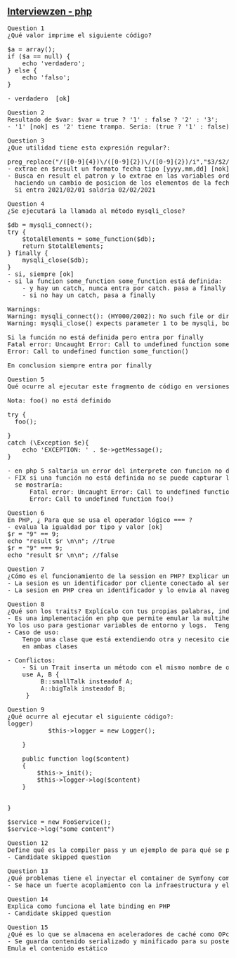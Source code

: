 ## [Interviewzen - php](https://www.interviewzen.com/interview/56fvshF)
<pre style="margin:0; padding: 0;">
Question 1
¿Qué valor imprime el siguiente código?

$a = array();
if ($a == null) { 
    echo 'verdadero';
} else {
    echo 'falso';
}

- verdadero  [ok]

Question 2
Resultado de $var: $var = true ? '1' : false ? '2' : '3';
- '1' [nok] es '2' tiene trampa. Sería: (true ? '1' : false) ? '2' : '3';

Question 3
¿Que utilidad tiene esta expresión regular?:

preg_replace("/([0-9]{4})\/([0-9]{2})\/([0-9]{2})/i","$3/$2/$1",$result);
- extrae en $result un formato fecha tipo [yyyy,mm,dd] [nok]
- Busca en result el patron y lo extrae en las variables ordenadas \$3 \$2 \$1, 1:año, 2:mes, 3:día con estas variables definidas se forma el string de remplazo
  haciendo un cambio de posicion de los elementos de la fecha
  Si entra 2021/02/01 saldría 02/02/2021

Question 4
¿Se ejecutará la llamada al método mysqli_close?

$db = mysqli_connect();
try {
    $totalElements = some_function($db);
    return $totalElements;
} finally {
    mysqli_close($db);
}
- si, siempre [ok]
- si la funcion some_function some_function está definida:
    - y hay un catch, nunca entra por catch. pasa a finally
    - si no hay un catch, pasa a finally

Warnings:
Warning: mysqli_connect(): (HY000/2002): No such file or director
Warning: mysqli_close() expects parameter 1 to be mysqli, bool given in

Si la función no está definida pero entra por finally
Fatal error: Uncaught Error: Call to undefined function some_function()
Error: Call to undefined function some_function()

En conclusion siempre entra por finally

Question 5
Qué ocurre al ejecutar este fragmento de código en versiones de PHP 5.x? ¿Y en PHP 7?

Nota: foo() no está definido

try {
  foo();

} 
catch (\Exception $e){ 
    echo 'EXCEPTION: ' . $e->getMessage();
}

- en php 5 saltaria un error del interprete con funcion no definida y en PHP 7 entraria por la excepcion y se mostraría un mensaje de función no definida [nok]
- FIX si una función no está definida no se puede capturar la excepcion con catch
  se mostraría:
      Fatal error: Uncaught Error: Call to undefined function foo()
      Error: Call to undefined function foo()

Question 6
En PHP, ¿ Para que se usa el operador lógico === ?
- evalua la igualdad por tipo y valor [ok]
$r = "9" == 9;
echo "result $r \n\n"; //true
$r = "9" === 9;
echo "result $r \n\n"; //false

Question 7
¿Cómo es el funcionamiento de la session en PHP? Explicar un poco el funcionamiento.
- La sesion es un identificador por cliente conectado al servidor de modo que sea identificado como único se usa junto con la gestión de cookies [ok]
- La sesion en PHP crea un identificador y lo envia al navegador mediante de cookies de sesion. Este id sirve para recuperar los datos de la sesion existente.

Question 8
¿Qué son los traits? Explícalo con tus propias palabras, indica algún caso de uso en el que estaría bien aplicarlo y posibles contraindicaciones de usar traits.
- Es una implementación en php que permite emular la multiherencia. Los traits puede que sobrescriban métodos ya existentes. Se usa para extender una funcionalidad sin aplicar herencia.
Yo los uso para gestionar variables de entorno y logs.  Tengo un trait con cada funcionalidad y lo agrego en la clase según la necesidad. [nok]
- Caso de uso:
    Tengo una clase que está extendiendo otra y necesito cierta funcionalidad que tengo en otra clase, podría llevar esa funcionalidad a un trait e instanciarla
    en ambas clases 
    
- Conflictos:
    - Si un Trait inserta un método con el mismo nombre de otro trait se produce un error fatal, esto se soluciona con instanceof
    use A, B {
         B::smallTalk insteadof A;
         A::bigTalk insteadof B;
     } 

Question 9
¿Qué ocurre al ejecutar el siguiente código?:
<?php
function sum(int $a, int $b)
{
    return $a + $b;
}

$a = 5;
$b = "4";

echo " $a + $b = " . sum($a, $b);
- en php 7 daría un error en el interprete porque se ha definido un tipo entero en b y se esta pasando un string "4"

Question 10
¿Qué son los estándares PSR?
- son en su mayoría estructuras de arquitectura de software que garantizan una uniformidad de interacción con estas ya que se basan en interfaces.  Esto hace posible cambiar ciertas piezas del código por otras siempre y cuando cumplan el stándar

Question 11
Define un servicio en Symfony llamado foo (utiliza el namespace que quieras para la clase Foo) que tenga como dependencia el servicio de Logger de Symfony, y que no se instancie hasta que no se utilice.
<?php
namespace App\Services;

use Symfony\Logger;

class FooService{
    private $logger;
    
    private function _init(){
        if(!$this->logger)
           $this->logger = new Logger();
           
    }
    
    public function log($content)
    {
        $this->_init();
        $this->logger->log($content)
    }
    
    
}

$service = new FooService();
$service->log("some content")

Question 12
Define qué es la compiler pass y un ejemplo de para qué se puede utilizar.
- Candidate skipped question

Question 13
¿Qué problemas tiene el inyectar el container de Symfony como parámetro a una clase de nuestro dominio?
- Se hace un fuerte acoplamiento con la infraestructura y el dominio no debe interactuar directamente por tipo sino por contrato

Question 14
Explica como funciona el late binding en PHP
- Candidate skipped question

Question 15
¿Qué es lo que se almacena en aceleradores de caché como OPcache o APC?
- Se guarda contenido serializado y minificado para su posterior reutilización sin tener que recompilar el contenido.
Emula el contenido estático
</pre>
